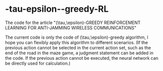# -tau-epsilon--greedy-RL
The code for the article "(\tau,\epsilon)-GREEDY REINFORCEMENT LEARNING FOR ANTI-JAMMING WIRELESS COMMUNICATIONS"

The current code is only the code of (\tau,\epsilon)-greedy algorithm, I hope you can flexibly apply this algorithm to different scenarios. (If the previous action cannot be selected in the current action set, such as the end of the road in the maze game, a judgment statement can be added in the code. If the previous action cannot be executed, the neural network can be directly used for calculation.)
